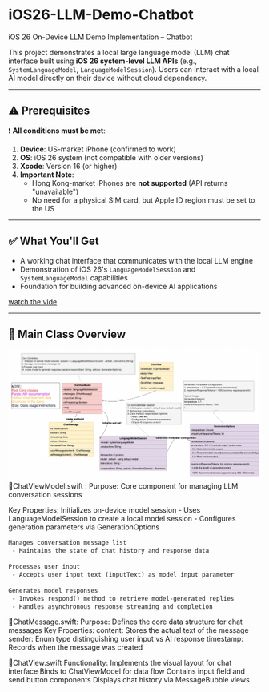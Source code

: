 # iOS26-LLM-Demo-Chatbot
iOS 26 On-Device LLM Demo Implementation – Chatbot

This project demonstrates a local large language model (LLM) chat interface built using **iOS 26 system-level LLM APIs** (e.g., `SystemLanguageModel`, `LanguageModelSession`). Users can interact with a local AI model directly on their device without cloud dependency.

---

## ⚠️ Prerequisites

❗️ **All conditions must be met**:
1. **Device**: US-market iPhone (confirmed to work)
2. **OS**: iOS 26 system (not compatible with older versions)
3. **Xcode**: Version 16 (or higher)
4. **Important Note**: 
   - Hong Kong-market iPhones are **not supported** (API returns "unavailable")
   - No need for a physical SIM card, but Apple ID region must be set to the US

---

## ✅ What You'll Get

- A working chat interface that communicates with the local LLM engine
- Demonstration of iOS 26's `LanguageModelSession` and `SystemLanguageModel` capabilities
- Foundation for building advanced on-device AI applications

[watch the vide](./ScreenRecording.MP4)

---

## 📄 Main Class Overview

![main class overview](./CHATROB_CLASS_DRAW.jpg "pic")
🚩ChatViewModel.swift : 
  Purpose: Core component for managing LLM conversation sessions

  Key Properties:
    Initializes on-device model session
     - Uses LanguageModelSession to create a local model session
     - Configures generation parameters via GenerationOptions
  
    Manages conversation message list
     - Maintains the state of chat history and response data
   
    Processes user input
     - Accepts user input text (inputText) as model input parameter
  
    Generates model responses
     - Invokes respond() method to retrieve model-generated replies
     - Handles asynchronous response streaming and completion

🚩ChatMessage.swift:
  Purpose: Defines the core data structure for chat messages
  Key Properties:
    content: Stores the actual text of the message
    sender: Enum type distinguishing user input vs AI response
    timestamp: Records when the message was created

🚩ChatView.swift
  Functionality:
    Implements the visual layout for chat interface
    Binds to ChatViewModel for data flow
    Contains input field and send button components
    Displays chat history via MessageBubble views




